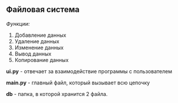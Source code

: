 ## Файловая система
*Функции:*
1. Добавление данных
2. Удаление данных
3. Изменение данных
4. Вывод данных
5. Копирование данных

**ui.py** - отвечает за взаимодействие программы с пользователем

**main.py** - главный файл, который вызывает всю цепочку

**db** - папка, в которой хранится 2 файла.

